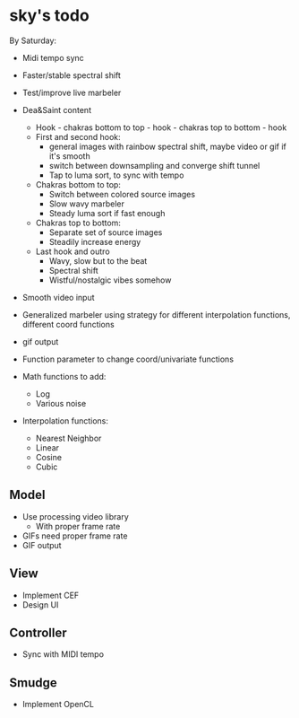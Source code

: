 sky's todo
========
By Saturday:
+ Midi tempo sync
+ Faster/stable spectral shift
+ Test/improve live marbeler
+ Dea&Saint content
  + Hook - chakras bottom to top - hook - chakras top to bottom - hook
  + First and second hook:
    + general images with rainbow spectral shift, maybe video or gif if it's smooth
    + switch between downsampling and converge shift tunnel
    + Tap to luma sort, to sync with tempo
  + Chakras bottom to top:
    + Switch between colored source images
    + Slow wavy marbeler
    + Steady luma sort if fast enough
  + Chakras top to bottom:
    + Separate set of source images
    + Steadily increase energy
  + Last hook and outro
    + Wavy, slow but to the beat
    + Spectral shift
    + Wistful/nostalgic vibes somehow

+ Smooth video input
+ Generalized marbeler using strategy for different interpolation functions, different coord functions
+ gif output
+ Function parameter to change coord/univariate functions

+ Math functions to add:
  + Log
  + Various noise

+ Interpolation functions:
  + Nearest Neighbor
  + Linear
  + Cosine
  + Cubic
  
  
 Model
-------
 + Use processing video library
   + With proper frame rate
 + GIFs need proper frame rate
 + GIF output
 
 
 View
------
+ Implement CEF
+ Design UI


Controller
----------
+ Sync with MIDI tempo


Smudge
------
+ Implement OpenCL
